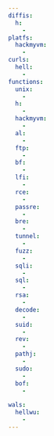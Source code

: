 ```yaml
---
diffis:
  h:
    -
platfs:
  hackmyvm:
    -
curls:
  hell:
    -
functions:
  unix:
    -
  h:
    -
  hackmyvm:
    -
  al:
    -
  ftp:
    -
  bf:
    -
  lfi:
    -
  rce:
    -
  passre:
    -
  bre:
    -
  tunnel:
    -
  fuzz:
    -
  sqli:
    -
  sql:
    -
  rsa:
    -
  decode:
    -
  suid:
    -
  rev:
    -
  pathj:
    -
  sudo:
    -
  bof:
    -

wals:
  hellwu:
    -
---
```

